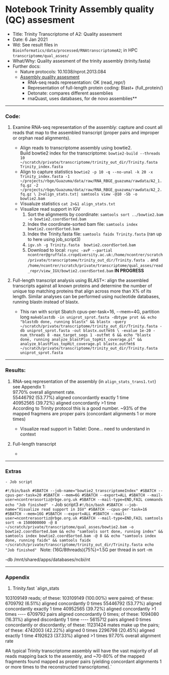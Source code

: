 # Notebook Trinity Assembly quality (QC) assesment

- Title: Trinity Transcriptome of A2: Quality assesment
- Date: 6 Jan 2021
- Wd: See result files in `Bioinformatics/data/processed/RNAtranscriptomeA2`; in HPC `transcriptome/qual_asses/`
- What/Why: Quality assesment of the trinity assembly (trinity.fasta)
- Further docs:
	- Nature protocols: 10.1038/nprot.2013.084
	- [Assembly quality assesment](https://github.com/trinityrnaseq/trinityrnaseq/wiki/Transcriptome-Assembly-Quality-Assessment)
		- RNA-seq reads representation: OK (read_repr/)
		- Representation of full-length protein coding: Blast+ (full_protein/)
		- Detonate: compares different assemblies
		- rnaQuast, uses databases, for de novo assemblies**

---------------------------------
### Code:

1. Examine RNA-seq representation of the assembly: capture and count all reads that map to the assembled transcript (proper pairs and improper or orphan read alignments).
	-  Align reads to transcriptome assembly using bowtie2.  
		Build bowtie2 index for the transcriptome:
	`bowtie2-build --threads 10 ~/scratch/private/transcriptome/trinity_out_dir/Trinity.fasta
 	Trinity_index.fasta`
	- Align to capture statistics
	`bowtie2 -p 10 -q --no-unal -k 20 -x Trinity_index.fasta -1 ~/projects/rbge/Guazuma/data/raw/RNA_RBGE_guazuma/rawdata/A2_1.fq.gz -2 ~/projects/rbge/Guazuma/data/raw/RNA_RBGE_guazuma/rawdata/A2_2.fq.gz \
		2>align_stats.txt| samtools view -@10 -Sb -o bowtie2.bam`
	- Visualuze statistics
	`cat 2>&1 align_stats.txt`
	- Visualize read support in IGV
		1. Sort the alignments by coordinate: `samtools sort ../bowtie2.bam -o bowtie2.coordSorted.bam`
		2. Index the coordinate-sorted bam file: `samtools index bowtie2.coordSorted.bam`
		3. Index the Trinity.fasta file: `samtools faidx Trinity.fasta` (ran up to here using job_script3)
		4. `igv.sh -g Trinity.fasta  bowtie2.coordSorted.bam`
		5. Download to local: `rsync -avP --partial ncontrer@gruffalo.cropdiversity.ac.uk:/home/ncontrer/scratch/private/transcriptome/trinity_out_dir/Trinity.fasta .` and `/home/ncontrer/scratch/private/transcriptome/qual_asses/read_repr/view_IGV/bowtie2.coordSorted.bam` **IN PROGRESS**

2. Full-length transcript analysis using BLAST+: align the assembled transcripts against all known proteins and determine the number of unique top matching proteins that align across more than X% of its length. Similar analyses can be performed using nucleotide databases, running blastn instead of blastx.
	- This ran with script Sbatch cpus-per-task=16, --mem=4G, partition long
	`makeblastdb -in uniprot_sprot.fasta -dbtype prot && echo "blastdb done, running blastx" &&
	blastx -query ~/scratch/private/transcriptome/trinity_out_dir/Trinity.fasta -db uniprot_sprot.fasta -out blastx.outfmt6 \
-evalue 1e-20 -num_threads 8 -max_target_seqs 1 -outfmt 6 && echo "blastx done, running analyze_blastPlus_topHit_coverage.pl" &&
	analyze_blastPlus_topHit_coverage.pl blastx.outfmt6 ~/scratch/private/transcriptome/trinity_out_dir/Trinity.fasta uniprot_sprot.fasta`


----------------------------------------
### Results:

1. RNA-seq representation of the assembly (in `align_stats_trans1.txt`) see Appendix 1:  
		97.70% overall alignment rate.  
		55446792 (53.77%) aligned concordantly exactly 1 time  
	 	40952565 (39.72%) aligned concordantly >1 time  
According to Trinity protocol this is a good number. ~93% of the mapped fragmens are proper pairs (concordant alignments 1 or more times)

	- Visualize read support in Tablet: Done... need to understand in context

2. Full-length transcript

	-

---------------------
### Extras
	- Job script
`#!/bin/bash
#SBATCH --job-name="bowtie2_transcriptomeIndex"
#SBATCH --cpus-per-task=20
#SBATCH --mem=6G
#SBATCH --export=ALL
#SBATCH --mail-user=ncontrerasortiz@rbge.org.uk
#SBATCH --mail-type=END,FAIL
commands
echo "Job finished"
`
	- Job script3
	`#!/bin/bash
#SBATCH --job-name="Visualize read support in IGV"
#SBATCH --cpus-per-task=16
#SBATCH --mem=16G
#SBATCH --export=ALL
#SBATCH --mail-user=ncontrerasortiz@rbge.org.uk
#SBATCH --mail-type=END,FAIL
samtools sort -m 1500000000 -@ 8 ~/scratch/private/transcriptome/qual_asses/bowtie2.bam -o bowtie2.coordSorted.bam && echo "samtools sort done, running index" &&
samtools index bowtie2.coordSorted.bam -@ 8 && echo "samtools index done, running faidx" &&
samtools faidx ~/scratch/private/transcriptome/trinity_out_dir/Trinity.fasta
echo "Job finished"
` Note: (16G/8threads)(75%)=1.5G per thread in sort -m

-db /mnt/shared/apps/databases/ncbi/nt

-----------------------------
### Appendix

1. Trinity.fast
`align_stats

103109149 reads; of these:
  103109149 (100.00%) were paired; of these:
    6709792 (6.51%) aligned concordantly 0 times
    55446792 (53.77%) aligned concordantly exactly 1 time
    40952565 (39.72%) aligned concordantly >1 times
    ----
    6709792 pairs aligned concordantly 0 times; of these:
      1094080 (16.31%) aligned discordantly 1 time
    ----
    5615712 pairs aligned 0 times concordantly or discordantly; of these:
      11231424 mates make up the pairs; of these:
        4742003 (42.22%) aligned 0 times
        2296798 (20.45%) aligned exactly 1 time
        4192623 (37.33%) aligned >1 times
97.70% overall alignment rate

#A typical Trinity transcriptome assembly will have the vast majority of all reads mapping back to the assembly, and ~70-80% of the mapped fragments found mapped as proper pairs (yielding concordant alignments 1 or more times to the reconstructed transcriptome).`
